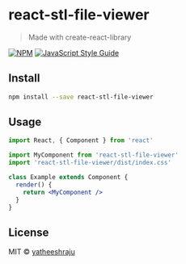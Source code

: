 # react-stl-file-viewer

> Made with create-react-library

[![NPM](https://img.shields.io/npm/v/react-stl-file-viewer.svg)](https://www.npmjs.com/package/react-stl-file-viewer) [![JavaScript Style Guide](https://img.shields.io/badge/code_style-standard-brightgreen.svg)](https://standardjs.com)

## Install

```bash
npm install --save react-stl-file-viewer
```

## Usage

```jsx
import React, { Component } from 'react'

import MyComponent from 'react-stl-file-viewer'
import 'react-stl-file-viewer/dist/index.css'

class Example extends Component {
  render() {
    return <MyComponent />
  }
}
```

## License

MIT © [yatheeshraju](https://github.com/yatheeshraju)
